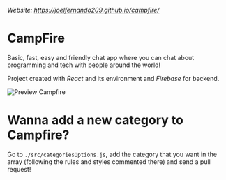 _Website: https://joelfernando209.github.io/campfire/_

# CampFire

Basic, fast, easy and friendly chat app where you can chat about programming and tech with people around the world!

Project created with *React* and its environment and *Firebase* for backend.

![Preview Campfire](https://i.ibb.co/Sr2bhV5/photo-example.png)

# Wanna add a new category to Campfire?

Go to `./src/categoriesOptions.js`, add the category that you want in the array (following the rules and styles commented there) and send a pull request!
